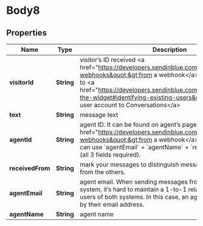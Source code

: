
# Body8

## Properties
Name | Type | Description | Notes
------------ | ------------- | ------------- | -------------
**visitorId** | **String** | visitor’s ID received &lt;a href&#x3D;&quot;https://developers.sendinblue.com/docs/conversations-webhooks&quot;&gt;from a webhook&lt;/a&gt; or generated by you to &lt;a href&#x3D;&quot;https://developers.sendinblue.com/docs/customize-the-widget#identifying-existing-users&quot;&gt;bind existing user account to Conversations&lt;/a&gt; | 
**text** | **String** | message text | 
**agentId** | **String** | agent ID. It can be found on agent’s page or received &lt;a href&#x3D;&quot;https://developers.sendinblue.com/docs/conversations-webhooks&quot;&gt;from a webhook&lt;/a&gt;. Alternatively, you can use &#x60;agentEmail&#x60; + &#x60;agentName&#x60; + &#x60;receivedFrom&#x60; instead (all 3 fields required). |  [optional]
**receivedFrom** | **String** | mark your messages to distinguish messages created by you from the others. |  [optional]
**agentEmail** | **String** | agent email. When sending messages from a standalone system, it’s hard to maintain a 1-to-1 relationship between the users of both systems. In this case, an agent can be specified by their email address. |  [optional]
**agentName** | **String** | agent name |  [optional]



